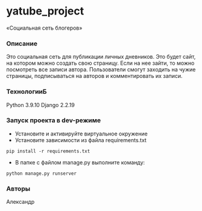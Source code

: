# yatube_project
«Социальная сеть блогеров»
### Описание
Это социальная сеть для публикации личных дневников. 
Это будет сайт, на котором можно создать свою страницу. Если на нее зайти, то можно посмотреть все записи автора.
Пользователи смогут заходить на чужие страницы, подписываться на авторов и комментировать их записи. 
### ТехнологииБ
Python 3.9.10
Django 2.2.19
### Запуск проекта в dev-режиме
- Установите и активируйте виртуальное окружение
- Установите зависимости из файла requirements.txt
```
pip install -r requirements.txt
``` 
- В папке с файлом manage.py выполните команду:
```
python manage.py runserver
```
### Авторы
Александр